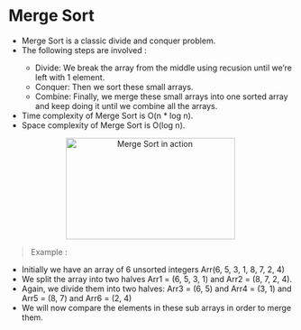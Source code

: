 # Merge Sort

<ul>
  <li>Merge Sort is a classic divide and conquer problem.</li>
  <li>The following steps are involved :</li>
  <ul>
    <li>Divide: We break the array from the middle using recusion until we’re left with 1 element. </li>
    <li>Conquer: Then we sort these small arrays.</li>
    <li>Combine: Finally, we merge these small arrays into one sorted array and keep doing it until we combine all the arrays.</li>
  </ul>
  <li>Time complexity of Merge Sort is O(n * log n).</li>
  <li>Space complexity of Merge Sort is O(log n).</li>
</ul>

<p align="center" >
  <img src="https://upload.wikimedia.org/wikipedia/commons/c/cc/Merge-sort-example-300px.gif" alt="Merge Sort in action" width="300" height="180">
</p>

> Example :

<ul>
  <li>Initially we have an array of 6 unsorted integers Arr(6, 5, 3, 1, 8, 7, 2, 4)</li>
  <li>We split the array into two halves Arr1 = (6, 5, 3, 1) and Arr2 = (8, 7, 2, 4).</li>
  <li>Again, we divide them into two halves: Arr3 = (6, 5) and Arr4 = (3, 1) and Arr5 = (8, 7) and Arr6 = (2, 4)</li>
  <li>We will now compare the elements in these sub arrays in order to merge them.</li>
</ul>
